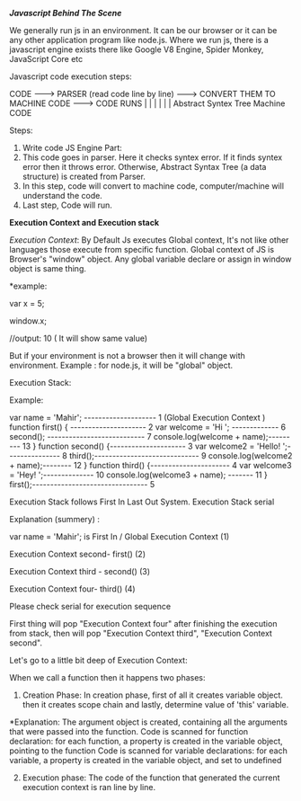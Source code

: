 ***Javascript Behind The Scene***

We generally run js in an environment. It can be our browser or it can be any other application program like node.js. Where we run js, there is a javascript engine exists there like Google V8 Engine, Spider Monkey, JavaScript Core etc 

Javascript code execution steps:

CODE ---> PARSER (read code line by line) ---> CONVERT THEM TO MACHINE CODE ---> CODE RUNS
                                           |                                 |
                                           |                                 | 
                                           |                                 |
                                Abstract Syntex Tree                    Machine CODE

Steps:
1. Write code
JS Engine Part:
2. This code goes in parser. Here it checks syntex error. If it finds syntex error then it throws error. Otherwise, Abstract Syntax Tree (a data structure)  is created from Parser.
3. In this step, code will convert to machine code, computer/machine will understand the code.
4. Last step, Code will run.

**Execution Context and Execution stack**

*Execution Context*:
By Default Js executes Global context, It's not like other languages those execute from specific function.
Global context of JS is Browser's "window" object. Any global variable declare or assign in window object is same thing.

*example:

var x = 5;

window.x;

//output: 10 ( It will show same value)

But if your environment is not a browser then it will change with environment. Example : for node.js, it will be "global" object.

Execution Stack:

Example: 

var name = 'Mahir'; -------------------- 1 (Global Execution Context )
function first() { --------------------- 2
   var welcome = 'Hi '; ------------- 6
   second(); --------------------------- 7
   console.log(welcome + name);--------- 13
}
function second() {--------------------- 3
   var welcome2 = 'Hello! ';--------------- 8
   third();----------------------------- 9
   console.log(welcome2 + name);-------- 12
}
function third() {---------------------- 4
   var welcome3 = 'Hey! ';-------------- 10
   console.log(welcome3 + name); ------- 11
}
first();-------------------------------- 5

Execution Stack follows First In Last Out System. Execution Stack serial

Explanation (summery) :

 var name = 'Mahir'; is First In / Global Execution Context (1)

 Execution Context second- first() (2)
 
 Execution Context third - second() (3)

 Execution Context four-  third() (4)

 Please check serial for execution sequence

 First thing will pop "Execution Context four" after finishing the execution from stack, then will pop "Execution Context third", "Execution Context second".

Let's go to a little bit deep of Execution Context: 

When we call a function then it happens two phases: 

1. Creation Phase: In creation phase, first of all it creates variable object. then it creates scope chain and lastly, determine value of 'this' variable.

 *Explanation: 
 The argument object is created, containing all the arguments that were  passed into the function.
 Code is scanned for function declaration: for each function, a property is created in the variable object, pointing to the function
 Code is scanned for variable declarations: for each variable, a property is created in the variable object, and set to undefined

2. Execution phase: The code of the function that generated the current execution context is ran line by line.

